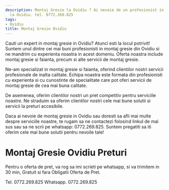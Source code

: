 ```yaml
---
description: Montaj Gresie la Ovidiu ? Ai nevoie de un profesionist in Montaj Gresie
  la Ovidiu. tel. 0772.269.825
tags:
- Ovidiu
title: Montaj Gresie Ovidiu
---
```



Cauti un expert in montaj gresie in Ovidiu? Atunci esti la locul potrivit! Suntem unul dintre cei mai buni profesionisti in montaj gresie din Ovidiu si ne mandrim cu experienta noastra in acest domeniu. Oferta noastra include montaj gresie si faianta, precum si alte servicii de montaj gresie.

Ne-am specializat in montaj gresie si faianta, oferind clientilor nostri servicii profesionale de inalta calitate. Echipa noastra este formata din profesionisti cu experienta si cu cunostinte de specialitate care pot oferi servicii de montaj gresie de cea mai buna calitate.

De asemenea, oferim clientilor nostri un pret competitiv pentru serviciile noastre. Ne straduim sa oferim clientilor nostri cele mai bune solutii si servicii la preturi accesibile.

Daca ai nevoie de montaj gresie in Ovidiu sau doresti sa afli mai multe despre serviciile noastre, te rugam sa ne contactezi folosind linkul de mai sus sau sa ne scrii pe whatsapp: 0772.269.825. Suntem pregatiti sa iti oferim cele mai bune solutii pentru nevoile tale!

# Montaj Gresie Ovidiu Preturi
Pentru o oferta de pret, va rog sa imi scrieti pe whatsapp, si va trimitem in 30 min, Gratuit si fara Obligatii Oferta de Pret.

Tel. 0772.269.825
Whatsapp. 0772.269.825